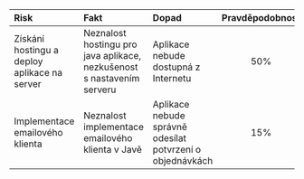 ﻿|	Risk | Fakt	  |	Dopad   |Pravděpodobnost |	MA	|
|:-------|:-------|:--------|:--------------:|:-----|
|Získání hostingu a deploy aplikace na server|Neznalost hostingu pro java aplikace, nezkušenost s nastavením serveru|Aplikace nebude dostupná z Internetu |50%|Deploy prototypu|
|Implementace emailového klienta| Neznalost implementace emailového klienta v Javě| Aplikace nebude správně odesílat potvrzení o objednávkách | 15% | Nastudování implementace emailového klienta v Javě |
